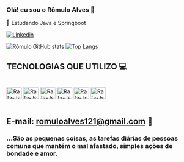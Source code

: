 ### Olá! eu sou o Rômulo Alves 👋

📖 Estudando Java e Springboot


[![Linkedin](https://img.shields.io/badge/LinkedIn-0077B5?style=for-the-badge&logo=linkedin&logoColor=white)](https://www.linkedin.com/in/romulo-alves-729b20175/)

![Rômulo GitHub stats](https://github-readme-stats.vercel.app/api?username=RomuloALvesF&show_icons=true&theme=dracula)
[![Top Langs](https://github-readme-stats.vercel.app/api/top-langs/?username=RomuloALvesF&layout=compact)](https://github.com/RomuloALvesF/github-readme-stats)

## TECNOLOGIAS QUE UTILIZO 💻

<div style= "display: inline_block"><br/>
<img align="center" alt="Rafa-Js" height="30" width="40" src="https://cdn.jsdelivr.net/gh/devicons/devicon/icons/java/java-original.svg" />
<img align="center" alt="Rafa-Js" height="30" width="40" src="https://cdn.jsdelivr.net/gh/devicons/devicon/icons/spring/spring-original.svg" />
<img align="center" alt="Rafa-Js" height="30" width="40" src="https://cdn.jsdelivr.net/gh/devicons/devicon/icons/mysql/mysql-original.svg" />
<img align="center" alt="Rafa-Js" height="30" width="40" src="https://cdn.jsdelivr.net/gh/devicons/devicon/icons/postgresql/postgresql-original.svg" />
<img align="center" alt="Rafa-Js" height="30" width="40" src="https://cdn.jsdelivr.net/gh/devicons/devicon/icons/html5/html5-original.svg" />
<img align="center" alt="Rafa-Js" height="30" width="40" src="https://cdn.jsdelivr.net/gh/devicons/devicon/icons/css3/css3-original.svg" />
</div><br/>

## E-mail: romuloalves121@gmail.com 📮

### ...São as pequenas coisas, as tarefas diárias de pessoas comuns que mantém o mal afastado, simples ações de bondade e amor.
